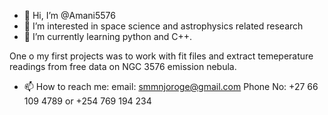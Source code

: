 - 👋 Hi, I’m @Amani5576
- 👀 I’m interested in space science and astrophysics related research
- 🌱 I’m currently learning python and C++. 

One o my first projects was to work with fit files and extract temeperature readings from free data on NGC 3576 emission nebula.
- 📫 How to reach me:
    email: smmnjoroge@gmail.com
    Phone No: +27 66 109 4789 or +254 769 194 234
   
<!---
Amani5576/Amani5576 is a ✨ special ✨ repository because its `README.md` (this file) appears on your GitHub profile.
You can click the Preview link to take a look at your changes.
--->
